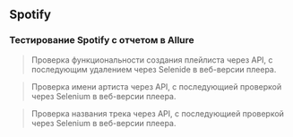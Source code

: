## Spotify

### Тестирование Spotify с отчетом в Allure

> Проверка функциональности создания плейлиста через API, 
с последующим удалением через Selenide в веб-версии плеера.

> Проверка имени артиста через API, с последующией проверкой через Selenium в веб-версии плеера.

> Проверка названия трека через API, с последующией проверкой через Selenium в веб-версии плеера.
